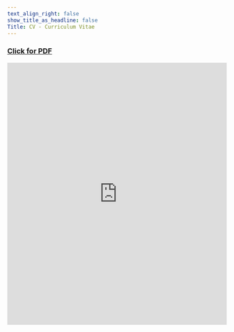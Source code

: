 ```yaml
---
text_align_right: false
show_title_as_headline: false
Title: CV - Curriculum Vitae
---
```


### [Click for PDF](Oliver_C_Stringham__CV.pdf)

<script>
    function resizeIframe(obj) {
      obj.style.height =  1.05*obj.contentWindow.document.body.scrollHeight + 'px';
    }
  </script>

<iframe width='100%' height='600' 
    onload="resizeIframe(this)"
    frameborder="0"
    src="https://docs.google.com/document/d/e/2PACX-1vTQK3vJrJsrXSsu0bonBAowJCO6Iovw9_jPbFaep5M51vOJZfijWxCSOFuQkoPb1JmeUWiAamK6iK2I/pub?embedded=true">
</iframe>